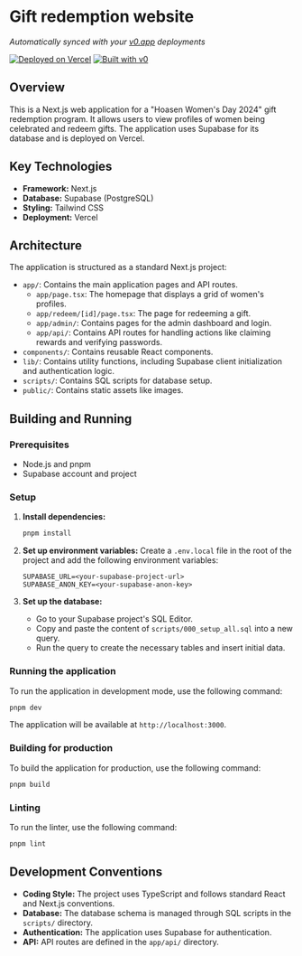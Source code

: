 # Gift redemption website

*Automatically synced with your [v0.app](https://v0.app) deployments*

[![Deployed on Vercel](https://img.shields.io/badge/Deployed%20on-Vercel-black?style=for-the-badge&logo=vercel)](https://vercel.com/ducmint864s-projects/v0-gift-redemption-website)
[![Built with v0](https://img.shields.io/badge/Built%20with-v0.app-black?style=for-the-badge)](https://v0.app/chat/projects/H9biQk1SPlk)

## Overview

This is a Next.js web application for a "Hoasen Women's Day 2024" gift redemption program. It allows users to view profiles of women being celebrated and redeem gifts. The application uses Supabase for its database and is deployed on Vercel.

## Key Technologies

*   **Framework:** Next.js
*   **Database:** Supabase (PostgreSQL)
*   **Styling:** Tailwind CSS
*   **Deployment:** Vercel

## Architecture

The application is structured as a standard Next.js project:

*   `app/`: Contains the main application pages and API routes.
    *   `app/page.tsx`: The homepage that displays a grid of women's profiles.
    *   `app/redeem/[id]/page.tsx`: The page for redeeming a gift.
    *   `app/admin/`: Contains pages for the admin dashboard and login.
    *   `app/api/`: Contains API routes for handling actions like claiming rewards and verifying passwords.
*   `components/`: Contains reusable React components.
*   `lib/`: Contains utility functions, including Supabase client initialization and authentication logic.
*   `scripts/`: Contains SQL scripts for database setup.
*   `public/`: Contains static assets like images.

## Building and Running

### Prerequisites

*   Node.js and pnpm
*   Supabase account and project

### Setup

1.  **Install dependencies:**
    ```bash
    pnpm install
    ```

2.  **Set up environment variables:**
    Create a `.env.local` file in the root of the project and add the following environment variables:

    ```
    SUPABASE_URL=<your-supabase-project-url>
    SUPABASE_ANON_KEY=<your-supabase-anon-key>
    ```

3.  **Set up the database:**
    *   Go to your Supabase project's SQL Editor.
    *   Copy and paste the content of `scripts/000_setup_all.sql` into a new query.
    *   Run the query to create the necessary tables and insert initial data.

### Running the application

To run the application in development mode, use the following command:

```bash
pnpm dev
```

The application will be available at `http://localhost:3000`.

### Building for production

To build the application for production, use the following command:

```bash
pnpm build
```

### Linting

To run the linter, use the following command:

```bash
pnpm lint
```

## Development Conventions

*   **Coding Style:** The project uses TypeScript and follows standard React and Next.js conventions.
*   **Database:** The database schema is managed through SQL scripts in the `scripts/` directory.
*   **Authentication:** The application uses Supabase for authentication.
*   **API:** API routes are defined in the `app/api/` directory.
